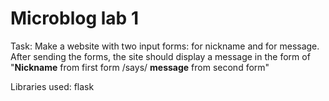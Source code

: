 # Microblog lab 1
Task: Make a website with two input forms: for nickname and for message. After sending the forms, the site should display a message in the form of "**Nickname** from first form /says/ **message** from second form"

Libraries used: flask
